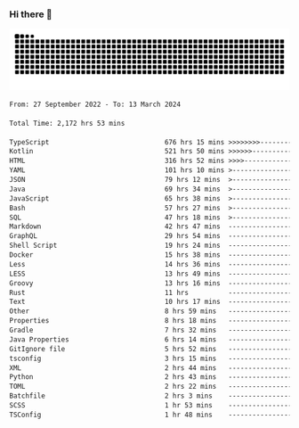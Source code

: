 ### Hi there 👋

<picture>
  <source media="(prefers-color-scheme: dark)" srcset="https://raw.githubusercontent.com/heyline/heyline/output/github-contribution-grid-snake-dark.svg">
  <source media="(prefers-color-scheme: light)" srcset="https://raw.githubusercontent.com/heyline/heyline/output/github-contribution-grid-snake.svg">
  <img alt="github contribution grid snake animation" src="https://raw.githubusercontent.com/heyline/heyline/output/github-contribution-grid-snake.svg">
</picture>

<!--START_SECTION:waka-->

```txt
From: 27 September 2022 - To: 13 March 2024

Total Time: 2,172 hrs 53 mins

TypeScript                             676 hrs 15 mins >>>>>>>>-----------------   31.12 %
Kotlin                                 521 hrs 50 mins >>>>>>-------------------   24.02 %
HTML                                   316 hrs 52 mins >>>>---------------------   14.58 %
YAML                                   101 hrs 10 mins >------------------------   04.66 %
JSON                                   79 hrs 12 mins  >------------------------   03.65 %
Java                                   69 hrs 34 mins  >------------------------   03.20 %
JavaScript                             65 hrs 38 mins  >------------------------   03.02 %
Bash                                   57 hrs 27 mins  >------------------------   02.64 %
SQL                                    47 hrs 18 mins  >------------------------   02.18 %
Markdown                               42 hrs 47 mins  -------------------------   01.97 %
GraphQL                                29 hrs 54 mins  -------------------------   01.38 %
Shell Script                           19 hrs 24 mins  -------------------------   00.89 %
Docker                                 15 hrs 38 mins  -------------------------   00.72 %
Less                                   14 hrs 36 mins  -------------------------   00.67 %
LESS                                   13 hrs 49 mins  -------------------------   00.64 %
Groovy                                 13 hrs 16 mins  -------------------------   00.61 %
Rust                                   11 hrs          -------------------------   00.51 %
Text                                   10 hrs 17 mins  -------------------------   00.47 %
Other                                  8 hrs 59 mins   -------------------------   00.41 %
Properties                             8 hrs 18 mins   -------------------------   00.38 %
Gradle                                 7 hrs 32 mins   -------------------------   00.35 %
Java Properties                        6 hrs 14 mins   -------------------------   00.29 %
GitIgnore file                         5 hrs 52 mins   -------------------------   00.27 %
tsconfig                               3 hrs 15 mins   -------------------------   00.15 %
XML                                    2 hrs 44 mins   -------------------------   00.13 %
Python                                 2 hrs 43 mins   -------------------------   00.13 %
TOML                                   2 hrs 22 mins   -------------------------   00.11 %
Batchfile                              2 hrs 3 mins    -------------------------   00.09 %
SCSS                                   1 hr 53 mins    -------------------------   00.09 %
TSConfig                               1 hr 48 mins    -------------------------   00.08 %
```

<!--END_SECTION:waka-->

